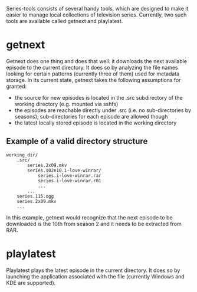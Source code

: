 Series-tools consists of several handy tools, which are designed to make it easier to manage local collections of television series. Currently, two such tools are available called getnext and playlatest.

getnext
=======

Getnext does one thing and does that well: it downloads the next available episode to the current directory. It does so by analyzing the file names looking for certain patterns (currently three of them) used for metadata storage. In its current state, getnext takes the following assumptions for granted:

 - the source for new episodes is located in the .src subdirectory of the working directory (e.g. mounted via sshfs)
 - the episodes are reachable directly under .src (i.e. no sub-directories by seasons), sub-directories for each episode are allowed though
 - the latest locally stored episode is located in the working directory

Example of a valid directory structure
--------------------------------------

	working_dir/
		.src/
			series.2x09.mkv
			series.s02e10.i-love-winrar/
				series.i-love-winrar.rar
				series.i-love-winrar.r01
				...
			...
		series.115.ogg
		series.2x09.mkv
		...

In this example, getnext would recognize that the next episode to be downloaded is the 10th from season 2 and it needs to be extracted from RAR.

playlatest
==========

Playlatest plays the latest episode in the current directory. It does so by launching the application associated with the file (currently Windows and KDE are supported).
